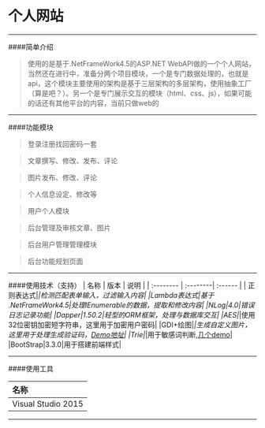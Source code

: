 个人网站
========
----
####简单介绍
>使用的是基于.NetFrameWork4.5的ASP.NET WebAPI做的一个个人网站，当然还在进行中，准备分两个项目模块，一个是专门数据处理的，也就是api，这个模块主要使用的架构是基于三层架构的多层架构，使用抽象工厂（算是吧？）。另一个是专门展示交互的模块（html、css、js），如果可能的话还有其他平台的内容，当前只做web的



-----------
####功能模块

>登录注册找回密码一套

>文章撰写、修改、发布、评论

>图片发布、修改、评论

>个人信息设定、修改等

>用户个人模块

>后台管理及审核文章、图片

>后台用户管理管理模块

>后台功能规划页面


--------
####使用技术（支持）
| 名称     |  版本   |   说明  |
| :-------- | :--------| :------ |
| 正则表达式|*|检测匹配表单输入，过滤输入内容|
|Lambda表达式|基于 .NetFrameWork4.5|处理IEnumerable的数据，提取和修改内容|
|NLog|4.0|错误日志记录功能|
|Dapper|1.50.2|轻型的ORM框架，处理与数据库交互|
|AES|*|使用32位密钥加密短字符串，这里用于加密用户密码|
|GDI+绘图|*|生成自定义图片，这里用于处理生成验证码，[Demo地址](https://git.oschina.net/neclodiver/TestEleven/tree/master/VerificationCode?dir=1&filepath=VerificationCode&oid=eb0fc99d3b0d587336e71d1b5c64673115660ae6&sha=91b543fc8a6aa1939585942b8d74b40b55963a41)|
|Trie|*|用于敏感词判断,[几个demo](http://git.oschina.net/neclodiver/TestEleven)|
|BootStrap|3.3.0|用于搭建前端样式|


------
####使用工具

|名称|
|:----|
|Visual Studio 2015|


------


